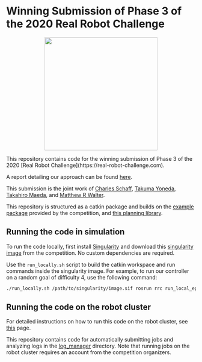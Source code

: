 Winning Submission of Phase 3 of the 2020 Real Robot Challenge
==============================================================

<p align="center">
  <!-- <img width="250" height="250" src="media/animated.gif"> -->
  <img width="300" height="300" src="https://imgur.com/z3QSinX.gif">
</p>
This repository contains code for the winning submission of Phase 3 of the 2020 [Real Robot Challenge](https://real-robot-challenge.com).

A report detailing our approach can be found [here](http://arxiv.org/abs/2101.02842).

This submission is the joint work of
[Charles Schaff](https://ttic.uchicago.edu/~cbschaff/),
[Takuma Yoneda](https://takuma-ynd.github.io/about/),
[Takahiro Maeda](https://github.com/meaten), and
[Matthew R Walter](https://ttic.uchicago.edu/~mwalter/).


This repository is structured as a catkin package and builds on the
[example package](https://github.com/rr-learning/rrc_example_package) provided by the competition,
and [this planning library](https://github.com/yijiangh/pybullet_planning).


## Running the code in simulation
To run the code locally, first install [Singularity](https://sylabs.io/guides/3.5/user-guide/quick_start.html)
and download this [singularity image](https://people.tuebingen.mpg.de/felixwidmaier/realrobotchallenge/robot_phase/singularity.html#singularity-download-image)
from the competition. No custom dependencies are required.

Use the `run_locally.sh` script to build the catkin workspace and run commands
inside the singularity image.
For example, to run our controller on a random goal of difficulty 4, use the following command:
```bash
./run_locally.sh /path/to/singularity/image.sif rosrun rrc run_local_episode.py 4
```


## Running the code on the robot cluster

For detailed instructions on how to run this code on the robot cluster, see [this](https://people.tuebingen.mpg.de/felixwidmaier/realrobotchallenge/robot_phase/submission_system.html) page.

This repository contains code for automatically submitting jobs and analyzing logs in the [log_manager](https://github.com/ripl-ttic/rrc_phase_3/tree/cleanup/log_manager) directory.
Note that running jobs on the robot cluster requires an account from the competition organizers.
